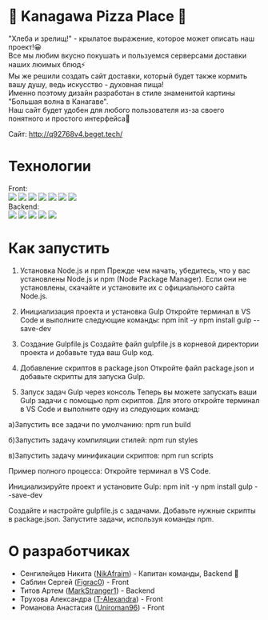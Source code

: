 # :ocean: Kanagawa Pizza Place :pizza:
"Хлеба и зрелищ!" - крылатое выражение, которое может описать наш проект!😀  
Все мы любим вкусно покушать и пользуемся серверсами доставки наших люимых блюд⚡  
Мы же решили создать сайт доставки, который будет также кормить вашу душу, ведь искусство - духовная пища!  
Именно поэтому дизайн разработан в стиле знаменитой картины "Большая волна в Канагаве".  
Наш сайт будет удобен для любого пользователя из-за своего понятного и простого интерфейса💙

Сайт: http://q92768v4.beget.tech/

# Технологии 
Front:   
![](https://img.shields.io/badge/php-092E20?style=for-the-badge&logo=php&logoColor=white)
![](https://img.shields.io/badge/css-1D4260?style=for-the-badge&logo=css3&logoColor=white)
![](https://img.shields.io/badge/HTML5-65BBFB?style=for-the-badge&logo=html5&logoColor=white)
![](https://img.shields.io/badge/Sass-D9D9D9?style=for-the-badge&logo=Sass&logoColor=white)
![](https://shields.io/badge/JavaScript-F7DF1E?logo=JavaScript&logoColor=000&style=for-the-badge)
![](https://img.shields.io/badge/Bootstrap-46789D?style=for-the-badge&logo=bootstrap&logoColor=white)
![](https://img.shields.io/badge/jQuery-D28A00?style=for-the-badge&logo=jquery&logoColor=white)  
Backend:  
![](https://img.shields.io/badge/Django-65BBFB?style=for-the-badge&logo=django&logoColor=white)
![](https://img.shields.io/badge/Postgre_SQL-46789D?logo=postgresql&logoColor=white&style=for-the-badge)
![](https://img.shields.io/badge/poetry-D28A00?logo=poetry&logoColor=white&style=for-the-badge)
![](https://img.shields.io/badge/Gunicorn-D9D9D9?style=for-the-badge&logo=Gunicorn&logoColor=white)
![](https://img.shields.io/badge/SQLite-1D4260?style=for-the-badge&logo=sqlite&logoColor=white)
# Как запустить
1. Установка Node.js и npm
Прежде чем начать, убедитесь, что у вас установлены Node.js и npm (Node Package Manager). Если они не установлены, скачайте и установите их с официального сайта Node.js.

2. Инициализация проекта и установка Gulp
Откройте терминал в VS Code и выполните следующие команды:
npm init -y
npm install gulp --save-dev

3. Создание Gulpfile.js
Создайте файл gulpfile.js в корневой директории проекта и добавьте туда ваш Gulp код.

4. Добавление скриптов в package.json
Откройте файл package.json и добавьте скрипты для запуска Gulp.

5. Запуск задач Gulp через консоль
Теперь вы можете запускать ваши Gulp задачи с помощью npm скриптов. Для этого откройте терминал в VS Code и выполните одну из следующих команд:

а)Запустить все задачи по умолчанию:
npm run build

б)Запустить задачу компиляции стилей:
npm run styles

в)Запустить задачу минификации скриптов:
npm run scripts

Пример полного процесса:
Откройте терминал в VS Code.

Инициализируйте проект и установите Gulp:
npm init -y
npm install gulp --save-dev

Создайте и настройте gulpfile.js с задачами.
Добавьте нужные скрипты в package.json.
Запустите задачи, используя команды npm.
# О разработчиках  
* Сенгилейцев Никита ([NikAfraim](https://github.com/NikAfraim)) - Капитан команды, Backend :crown:
* Саблин Сергей ([Figrac0](https://github.com/Figrac0)) - Front
* Титов Артем ([MarkStranger1](https://github.com/MarkStranger1)) - Backend
* Трухова Александра ([T-Alexandra](https://github.com/T-Alexandra)) - Front
* Романова Анастасия ([Uniroman96](https://github.com/Uniroman96)) - Front
